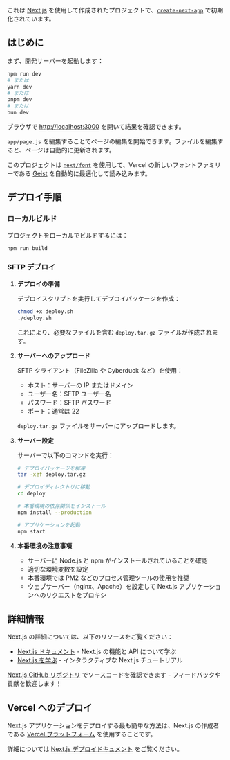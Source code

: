 これは [Next.js](https://nextjs.org) を使用して作成されたプロジェクトで、[`create-next-app`](https://github.com/vercel/next.js/tree/canary/packages/create-next-app) で初期化されています。

## はじめに

まず、開発サーバーを起動します：

```bash
npm run dev
# または
yarn dev
# または
pnpm dev
# または
bun dev
```

ブラウザで [http://localhost:3000](http://localhost:3000) を開いて結果を確認できます。

`app/page.js` を編集することでページの編集を開始できます。ファイルを編集すると、ページは自動的に更新されます。

このプロジェクトは [`next/font`](https://nextjs.org/docs/app/building-your-application/optimizing/fonts) を使用して、Vercel の新しいフォントファミリーである [Geist](https://vercel.com/font) を自動的に最適化して読み込みます。

## デプロイ手順

### ローカルビルド

プロジェクトをローカルでビルドするには：

```bash
npm run build
```

### SFTP デプロイ

1. **デプロイの準備**

   デプロイスクリプトを実行してデプロイパッケージを作成：
   ```bash
   chmod +x deploy.sh
   ./deploy.sh
   ```
   これにより、必要なファイルを含む `deploy.tar.gz` ファイルが作成されます。

2. **サーバーへのアップロード**

   SFTP クライアント（FileZilla や Cyberduck など）を使用：
   - ホスト：サーバーの IP またはドメイン
   - ユーザー名：SFTP ユーザー名
   - パスワード：SFTP パスワード
   - ポート：通常は 22

   `deploy.tar.gz` ファイルをサーバーにアップロードします。

3. **サーバー設定**

   サーバーで以下のコマンドを実行：
   ```bash
   # デプロイパッケージを解凍
   tar -xzf deploy.tar.gz
   
   # デプロイディレクトリに移動
   cd deploy
   
   # 本番環境の依存関係をインストール
   npm install --production
   
   # アプリケーションを起動
   npm start
   ```

4. **本番環境の注意事項**

   - サーバーに Node.js と npm がインストールされていることを確認
   - 適切な環境変数を設定
   - 本番環境では PM2 などのプロセス管理ツールの使用を推奨
   - ウェブサーバー（nginx、Apache）を設定して Next.js アプリケーションへのリクエストをプロキシ

## 詳細情報

Next.js の詳細については、以下のリソースをご覧ください：

- [Next.js ドキュメント](https://nextjs.org/docs) - Next.js の機能と API について学ぶ
- [Next.js を学ぶ](https://nextjs.org/learn) - インタラクティブな Next.js チュートリアル

[Next.js GitHub リポジトリ](https://github.com/vercel/next.js) でソースコードを確認できます - フィードバックや貢献を歓迎します！

## Vercel へのデプロイ

Next.js アプリケーションをデプロイする最も簡単な方法は、Next.js の作成者である [Vercel プラットフォーム](https://vercel.com/new?utm_medium=default-template&filter=next.js&utm_source=create-next-app&utm_campaign=create-next-app-readme) を使用することです。

詳細については [Next.js デプロイドキュメント](https://nextjs.org/docs/app/building-your-application/deploying) をご覧ください。 